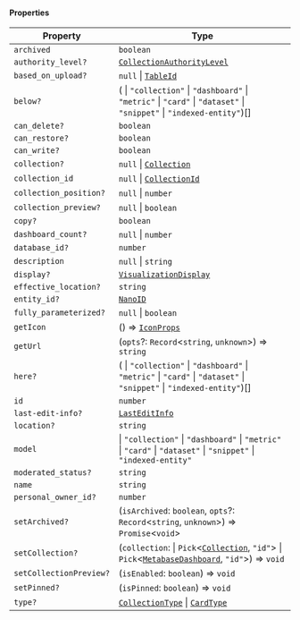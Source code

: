 #### Properties

| Property                                                  | Type                                                                                                                                                                           |
| --------------------------------------------------------- | ------------------------------------------------------------------------------------------------------------------------------------------------------------------------------ |
| <a id="archived"></a> `archived`                          | `boolean`                                                                                                                                                                      |
| <a id="authority_level"></a> `authority_level?`           | [`CollectionAuthorityLevel`](./generated/html/CollectionAuthorityLevel.md)                                                                                                     |
| <a id="based_on_upload"></a> `based_on_upload?`           | `null` \| [`TableId`](./generated/html/TableId.md)                                                                                                                             |
| <a id="below"></a> `below?`                               | ( \| `"collection"` \| `"dashboard"` \| `"metric"` \| `"card"` \| `"dataset"` \| `"snippet"` \| `"indexed-entity"`)\[]                                                         |
| <a id="can_delete"></a> `can_delete?`                     | `boolean`                                                                                                                                                                      |
| <a id="can_restore"></a> `can_restore?`                   | `boolean`                                                                                                                                                                      |
| <a id="can_write"></a> `can_write?`                       | `boolean`                                                                                                                                                                      |
| <a id="collection"></a> `collection?`                     | `null` \| [`Collection`](./generated/html/Collection.md)                                                                                                                       |
| <a id="collection_id"></a> `collection_id`                | `null` \| [`CollectionId`](./generated/html/CollectionId.md)                                                                                                                   |
| <a id="collection_position"></a> `collection_position?`   | `null` \| `number`                                                                                                                                                             |
| <a id="collection_preview"></a> `collection_preview?`     | `null` \| `boolean`                                                                                                                                                            |
| <a id="copy"></a> `copy?`                                 | `boolean`                                                                                                                                                                      |
| <a id="dashboard_count"></a> `dashboard_count?`           | `null` \| `number`                                                                                                                                                             |
| <a id="database_id"></a> `database_id?`                   | `number`                                                                                                                                                                       |
| <a id="description"></a> `description`                    | `null` \| `string`                                                                                                                                                             |
| <a id="display"></a> `display?`                           | [`VisualizationDisplay`](./generated/html/VisualizationDisplay.md)                                                                                                             |
| <a id="effective_location"></a> `effective_location?`     | `string`                                                                                                                                                                       |
| <a id="entity_id"></a> `entity_id?`                       | [`NanoID`](./generated/html/NanoID.md)                                                                                                                                         |
| <a id="fully_parameterized"></a> `fully_parameterized?`   | `null` \| `boolean`                                                                                                                                                            |
| <a id="geticon"></a> `getIcon`                            | () => [`IconProps`](./generated/html/IconProps.md)                                                                                                                             |
| <a id="geturl"></a> `getUrl`                              | (`opts`?: `Record`<`string`, `unknown`>) => `string`                                                                                                                           |
| <a id="here"></a> `here?`                                 | ( \| `"collection"` \| `"dashboard"` \| `"metric"` \| `"card"` \| `"dataset"` \| `"snippet"` \| `"indexed-entity"`)\[]                                                         |
| <a id="id"></a> `id`                                      | `number`                                                                                                                                                                       |
| <a id="last-edit-info"></a> `last-edit-info?`             | [`LastEditInfo`](./generated/html/LastEditInfo.md)                                                                                                                             |
| <a id="location"></a> `location?`                         | `string`                                                                                                                                                                       |
| <a id="model"></a> `model`                                | \| `"collection"` \| `"dashboard"` \| `"metric"` \| `"card"` \| `"dataset"` \| `"snippet"` \| `"indexed-entity"`                                                               |
| <a id="moderated_status"></a> `moderated_status?`         | `string`                                                                                                                                                                       |
| <a id="name"></a> `name`                                  | `string`                                                                                                                                                                       |
| <a id="personal_owner_id"></a> `personal_owner_id?`       | `number`                                                                                                                                                                       |
| <a id="setarchived"></a> `setArchived?`                   | (`isArchived`: `boolean`, `opts`?: `Record`<`string`, `unknown`>) => `Promise`<`void`>                                                                                         |
| <a id="setcollection"></a> `setCollection?`               | (`collection`: \| `Pick`<[`Collection`](./generated/html/Collection.md), `"id"`> \| `Pick`<[`MetabaseDashboard`](./generated/html/../MetabaseDashboard.md), `"id"`>) => `void` |
| <a id="setcollectionpreview"></a> `setCollectionPreview?` | (`isEnabled`: `boolean`) => `void`                                                                                                                                             |
| <a id="setpinned"></a> `setPinned?`                       | (`isPinned`: `boolean`) => `void`                                                                                                                                              |
| <a id="type"></a> `type?`                                 | [`CollectionType`](./generated/html/CollectionType.md) \| [`CardType`](./generated/html/CardType.md)                                                                           |
